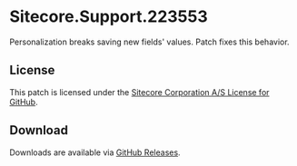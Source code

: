 # Sitecore.Support.223553
Personalization breaks saving new fields' values. Patch fixes this behavior.

## License  
This patch is licensed under the [Sitecore Corporation A/S License for GitHub](https://github.com/sitecoresupport/Sitecore.Support.223553/blob/master/LICENSE).  

## Download  
Downloads are available via [GitHub Releases](https://github.com/sitecoresupport/Sitecore.Support.223553/releases).  
